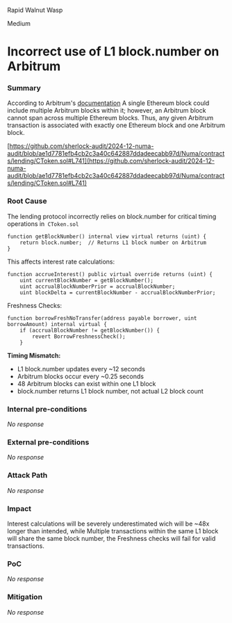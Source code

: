 Rapid Walnut Wasp

Medium

# Incorrect use of L1 block.number on Arbitrum

### Summary

According to Arbitrum's [documentation](https://docs.arbitrum.io/build-decentralized-apps/arbitrum-vs-ethereum/block-numbers-and-time#ethereum-block-numbers-within-arbitrum) A single Ethereum block could include multiple Arbitrum blocks within it; however, an Arbitrum block cannot span across multiple Ethereum blocks. Thus, any given Arbitrum transaction is associated with exactly one Ethereum block and one Arbitrum block.

[https://github.com/sherlock-audit/2024-12-numa-audit/blob/ae1d7781efb4cb2c3a40c642887ddadeecabb97d/Numa/contracts/lending/CToken.sol#L741](https://github.com/sherlock-audit/2024-12-numa-audit/blob/ae1d7781efb4cb2c3a40c642887ddadeecabb97d/Numa/contracts/lending/CToken.sol#L741)

### Root Cause

The lending protocol incorrectly relies on block.number for critical timing operations in` CToken.sol`
```solidity
function getBlockNumber() internal view virtual returns (uint) {
    return block.number;  // Returns L1 block number on Arbitrum
}
```
This affects interest rate calculations:

```solidity
function accrueInterest() public virtual override returns (uint) {
    uint currentBlockNumber = getBlockNumber();
    uint accrualBlockNumberPrior = accrualBlockNumber;
    uint blockDelta = currentBlockNumber - accrualBlockNumberPrior;
```
Freshness Checks:
```solidity
function borrowFreshNoTransfer(address payable borrower, uint borrowAmount) internal virtual {
    if (accrualBlockNumber != getBlockNumber()) {
        revert BorrowFreshnessCheck();
    }
```
**Timing Mismatch:**

- L1 block.number updates every ~12 seconds
- Arbitrum blocks occur every ~0.25 seconds
- 48 Arbitrum blocks can exist within one L1 block
- block.number returns L1 block number, not actual L2 block count

### Internal pre-conditions

_No response_

### External pre-conditions

_No response_

### Attack Path

_No response_

### Impact

Interest calculations will be severely underestimated wich will be ~48x longer than intended, while Multiple transactions within the same L1 block will share the same block number, the Freshness checks will fail for valid transactions.

### PoC

_No response_

### Mitigation

_No response_